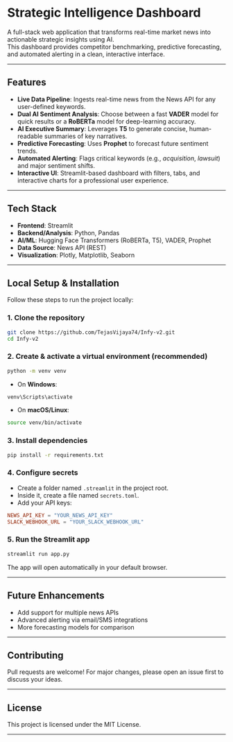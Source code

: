 # Strategic Intelligence Dashboard

A full-stack web application that transforms real-time market news into actionable strategic insights using AI.  
This dashboard provides competitor benchmarking, predictive forecasting, and automated alerting in a clean, interactive interface.

---

##  Features

- **Live Data Pipeline**: Ingests real-time news from the News API for any user-defined keywords.  
- **Dual AI Sentiment Analysis**: Choose between a fast **VADER** model for quick results or a **RoBERTa** model for deep-learning accuracy.  
- **AI Executive Summary**: Leverages **T5** to generate concise, human-readable summaries of key narratives.  
- **Predictive Forecasting**: Uses **Prophet** to forecast future sentiment trends.  
- **Automated Alerting**: Flags critical keywords (e.g., *acquisition*, *lawsuit*) and major sentiment shifts.  
- **Interactive UI**: Streamlit-based dashboard with filters, tabs, and interactive charts for a professional user experience.  

---

##  Tech Stack

- **Frontend**: Streamlit  
- **Backend/Analysis**: Python, Pandas  
- **AI/ML**: Hugging Face Transformers (RoBERTa, T5), VADER, Prophet  
- **Data Source**: News API (REST)  
- **Visualization**: Plotly, Matplotlib, Seaborn  

---

##  Local Setup & Installation

Follow these steps to run the project locally:

### 1️. Clone the repository
```bash
git clone https://github.com/TejasVijaya74/Infy-v2.git
cd Infy-v2
```

### 2️. Create & activate a virtual environment (recommended)

```bash
python -m venv venv
```

* On **Windows**:
```bash
venv\Scripts\activate
```

* On **macOS/Linux**:
```bash
source venv/bin/activate
```

### 3️. Install dependencies
```bash
pip install -r requirements.txt
```

### 4️. Configure secrets

* Create a folder named `.streamlit` in the project root.  
* Inside it, create a file named `secrets.toml`.  
* Add your API keys:
```toml
NEWS_API_KEY = "YOUR_NEWS_API_KEY"
SLACK_WEBHOOK_URL = "YOUR_SLACK_WEBHOOK_URL"
```

### 5️. Run the Streamlit app
```bash
streamlit run app.py
```

The app will open automatically in your default browser.

---

##  Future Enhancements

* Add support for multiple news APIs  
* Advanced alerting via email/SMS integrations  
* More forecasting models for comparison  

---

##  Contributing

Pull requests are welcome! For major changes, please open an issue first to discuss your ideas.

---

##  License

This project is licensed under the MIT License.

---

